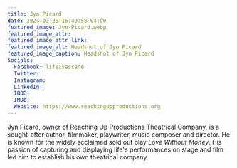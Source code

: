 ```yaml
---
title: Jyn Picard
date: 2024-03-28T16:49:58-04:00
featured_image: Jyn-Picard.webp
featured_image_attr: 
featured_image_attr_link: 
featured_image_alt: Headshot of Jyn Picard
featured_image_caption: Headshot of Jyn Picard
Socials:
  Facebook: lifeisascene
  Twitter: 
  Instagram: 
  LinkedIn: 
  IBDB: 
  IMDb:
  Website: https://www.reachingupproductions.org
---
```

Jyn Picard, owner of Reaching Up Productions Theatrical Company, is a sought-after author, filmmaker, playwriter, music composer and director. He is known for the widely acclaimed sold out play *Love Without Money*. His passion of capturing and displaying life's performances on stage and film led him to establish his own theatrical company.